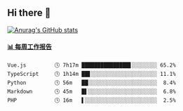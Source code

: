 ## Hi there 👋

[![Anurag's GitHub stats](https://github-readme-stats-orilights.vercel.app/api?username=orilights)](https://github.com/anuraghazra/github-readme-stats)

<!--
**OriLight152/OriLight152** is a ✨ _special_ ✨ repository because its `README.md` (this file) appears on your GitHub profile.

Here are some ideas to get you started:

- 🔭 I’m currently working on ...
- 🌱 I’m currently learning ...
- 👯 I’m looking to collaborate on ...
- 🤔 I’m looking for help with ...
- 💬 Ask me about ...
- 📫 How to reach me: ...
- 😄 Pronouns: ...
- ⚡ Fun fact: ...
-->

<!-- waka-box start -->
#### <a href="https://gist.github.com/92c8d5b388768c10efcba86e82b7c4fb" target="_blank">📊 每周工作报告</a>
```text
Vue.js         🕓 7h17m ███████████████▋░░░░░░░░ 65.2%
TypeScript     🕓 1h14m ██▋░░░░░░░░░░░░░░░░░░░░░ 11.1%
Python         🕓 56m   ██░░░░░░░░░░░░░░░░░░░░░░  8.4%
Markdown       🕓 45m   █▌░░░░░░░░░░░░░░░░░░░░░░  6.8%
PHP            🕓 16m   ▌░░░░░░░░░░░░░░░░░░░░░░░  2.5%
```
<!-- Powered by https://github.com/journey-ad/waka-box-go . -->
<!-- waka-box end -->
